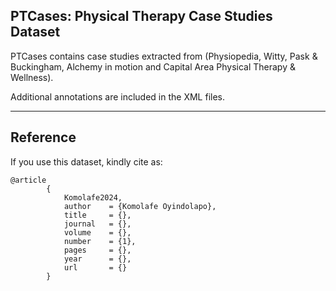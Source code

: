 
 PTCases: Physical Therapy Case Studies Dataset
-----------------------------------------------

PTCases contains case studies extracted from (Physiopedia, Witty, Pask & Buckingham, Alchemy in motion and Capital Area Physical Therapy & Wellness).

Additional annotations are included in the XML files.

-------------
Reference
-------------

If you use this dataset, kindly cite as:
```
@article
        {
            Komolafe2024,    
		    author    = {Komolafe Oyindolapo},
		    title     = {},
		    journal   = {}, 
		    volume    = {},
  		    number    = {1},
     		pages     = {},
  		    year      = {},
  	        url       = {}
		}     
```